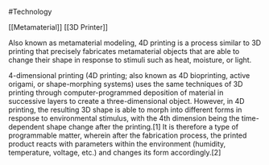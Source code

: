 #Technology

[[Metamaterial]]
[[3D Printer]]

Also known as metamaterial modeling, 4D printing is a process similar to 3D printing that precisely fabricates metamaterial objects that are able to change their shape in response to stimuli such as heat, moisture, or light.


4-dimensional printing (4D printing; also known as 4D bioprinting, active origami, or shape-morphing systems) uses the same techniques of 3D printing through computer-programmed deposition of material in successive layers to create a three-dimensional object. However, in 4D printing, the resulting 3D shape is able to morph into different forms in response to environmental stimulus, with the 4th dimension being the time-dependent shape change after the printing.[1] It is therefore a type of programmable matter, wherein after the fabrication process, the printed product reacts with parameters within the environment (humidity, temperature, voltage, etc.) and changes its form accordingly.[2] 


